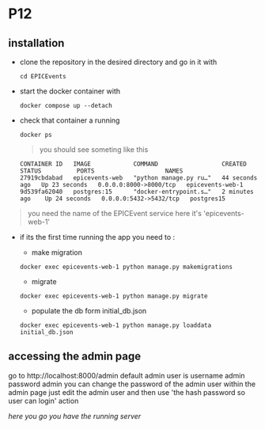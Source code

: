 # P12

## installation 

* clone the repository in the desired directory and go in it with
  ```
  cd EPICEvents
  ```
* start the docker container with
  ```
  docker compose up --detach
  ```
* check that container a running
  ```
  docker ps
  ```
  > you should see someting like this
  ```
  CONTAINER ID   IMAGE            COMMAND                  CREATED          STATUS          PORTS                    NAMES 
  27919cbdabad   epicevents-web   "python manage.py ru…"   44 seconds ago   Up 23 seconds   0.0.0.0:8000->8000/tcp   epicevents-web-1
  9d539fa62040   postgres:15      "docker-entrypoint.s…"   2 minutes ago    Up 24 seconds   0.0.0.0:5432->5432/tcp   postgres15
  ```
> you need the name of the EPICEvent service here it's 'epicevents-web-1'
* if its the first time running the app  you need to : 
  - make migration

  ```
  docker exec epicevents-web-1 python manage.py makemigrations
  ```

  -  migrate

  ```
  docker exec epicevents-web-1 python manage.py migrate

  ```
  -  populate the db form initial_db.json

  ```
  docker exec epicevents-web-1 python manage.py loaddata initial_db.json
  ```

## accessing the admin page 
go to http://localhost:8000/admin
default admin user is 
username admin 
password admin 
you can change the password of the admin user within the admin page 
just edit the admin user and then use 'the hash password so user can login' action 

*here you go you have the running server*
